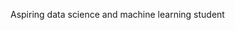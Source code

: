 Aspiring data science and machine learning student 

<!---
WilliamKyaww/WilliamKyaww is a ✨ special ✨ repository because its `README.md` (this file) appears on your GitHub profile.
You can click the Preview link to take a look at your changes.
--->
